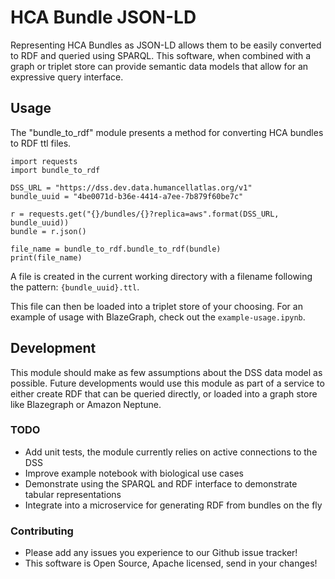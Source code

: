 # HCA Bundle JSON-LD

Representing HCA Bundles as JSON-LD allows them to be easily converted to RDF and queried using SPARQL.
This software, when combined with a graph or triplet store can provide semantic data models that 
allow for an expressive query interface.

## Usage

The "bundle_to_rdf" module presents a method for converting HCA bundles to RDF ttl files.

```
import requests
import bundle_to_rdf

DSS_URL = "https://dss.dev.data.humancellatlas.org/v1"
bundle_uuid = "4be0071d-b36e-4414-a7ee-7b879f60be7c"

r = requests.get("{}/bundles/{}?replica=aws".format(DSS_URL, bundle_uuid))
bundle = r.json()

file_name = bundle_to_rdf.bundle_to_rdf(bundle)
print(file_name)
```

A file is created in the current working directory with a filename following the pattern:
`{bundle_uuid}.ttl`.

This file can then be loaded into a triplet store of your choosing. For an example of usage with BlazeGraph, 
check out the `example-usage.ipynb`.

## Development

This module should make as few assumptions about the DSS data model as possible. Future developments would
use this module as part of a service to either create RDF that can be queried directly, or loaded into a
graph store like Blazegraph or Amazon Neptune.

### TODO

* Add unit tests, the module currently relies on active connections to the DSS
* Improve example notebook with biological use cases
* Demonstrate using the SPARQL and RDF interface to demonstrate tabular representations
* Integrate into a microservice for generating RDF from bundles on the fly

### Contributing

* Please add any issues you experience to our Github issue tracker!
* This software is Open Source, Apache licensed, send in your changes!


